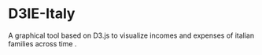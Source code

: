 # D3IE-Italy
A graphical tool based on D3.js to visualize incomes and expenses of italian families across time .
